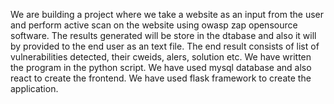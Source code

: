 We are building a project where we take a website as an input from the user and perform active scan on the website using owasp zap opensource software. 
The results generated will be store in the dtabase and also it will by provided to the end user as an text file.
The end result consists of list of vulnerabilities detected, their cweids, alers, solution etc.
We have written the program in the python script.
We have used mysql database and also react to create the frontend.
We have used flask framework to create the application.
